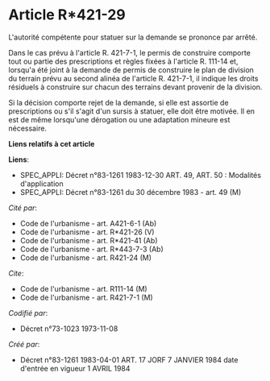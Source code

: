 # Article R*421-29

L'autorité compétente pour statuer sur la demande se prononce par arrêté.

Dans le cas prévu à l'article R. 421-7-1, le permis de construire comporte tout ou partie des prescriptions et règles fixées
à l'article R. 111-14 et, lorsqu'a été joint à la demande de permis de construire le plan de division du terrain prévu au
second alinéa de l'article R. 421-7-1, il indique les droits résiduels à construire sur chacun des terrains devant provenir
de la division.

Si la décision comporte rejet de la demande, si elle est assortie de prescriptions ou s'il s'agit d'un sursis à statuer, elle
doit être motivée. Il en est de même lorsqu'une dérogation ou une adaptation mineure est nécessaire.

**Liens relatifs à cet article**

**Liens**:

  - SPEC_APPLI: Décret n°83-1261 1983-12-30 ART. 49, ART. 50 : Modalités d'application
  - SPEC_APPLI: Décret n°83-1261 du 30 décembre 1983 - art. 49 (M)

_Cité par_:

  - Code de l'urbanisme - art. A421-6-1 (Ab)
  - Code de l'urbanisme - art. R*421-26 (V)
  - Code de l'urbanisme - art. R*421-41 (Ab)
  - Code de l'urbanisme - art. R*443-7-3 (Ab)
  - Code de l'urbanisme - art. R421-24 (M)

_Cite_:

  - Code de l'urbanisme - art. R111-14 (M)
  - Code de l'urbanisme - art. R421-7-1 (M)

_Codifié par_:

  - Décret n°73-1023 1973-11-08

_Créé par_:

  - Décret n°83-1261 1983-04-01 ART. 17 JORF 7 JANVIER 1984 date d'entrée en vigueur 1 AVRIL 1984
